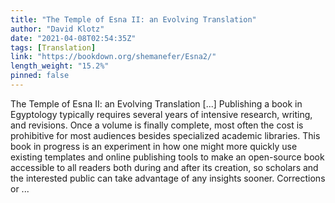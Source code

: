 ```yaml
---
title: "The Temple of Esna II: an Evolving Translation"
author: "David Klotz"
date: "2021-04-08T02:54:35Z"
tags: [Translation]
link: "https://bookdown.org/shemanefer/Esna2/"
length_weight: "15.2%"
pinned: false
---
```


The Temple of Esna II: an Evolving Translation [...] Publishing a book in Egyptology typically requires several years of intensive research, writing, and revisions. Once a volume is finally complete, most often the cost is prohibitive for most audiences besides specialized academic libraries. This book in progress is an experiment in how one might more quickly use existing templates and online publishing tools to make an open-source book accessible to all readers both during and after its creation, so scholars and the interested public can take advantage of any insights sooner. Corrections or  ...
